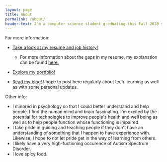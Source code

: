 ```yaml
---
layout: page
title: About
permalink: /about/
header-text: I'm a computer science student graduating this Fall 2020 semester from Missouri S&T. I also have some experience with doing creative with in other media including graphic/web design as well as with photography and video production.
---
```


For more information:

* [Take a look at my resume and job history!](/about/resume/)
    *  For more information about the gaps in my resume, my explanation can be found [here.](/about/explanation/)

* [Explore my portfolio!](/projects/)

* [Read my blog!](/blog/) I hope to post here regularly about tech. learning as well as with some personal updates.

Other info:

* I minored in psychology so that I could better understand and help people. I find the human mind and brain fascinating. I'm excited by the potential for technologies to improve people's health and well being as well as to help people function whose functioning is impaired.
* I take pride in guiding and teaching people if they don't have an understanding of something that I happen to have experience with. Likewise, I hope to not let pride get in the way of learning from others.
* I likely have a very high-fuctioning occurence of Autism Spectrum Disorder.
* I love spicy food.

